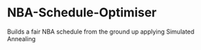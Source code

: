 # NBA-Schedule-Optimiser
Builds a fair NBA schedule from the ground up applying Simulated Annealing
